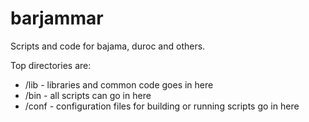 barjammar
=========

Scripts and code for bajama, duroc and others.

Top directories are:
* /lib - libraries and common code goes in here
* /bin - all scripts can go in here
* /conf - configuration files for building or running scripts go in here

